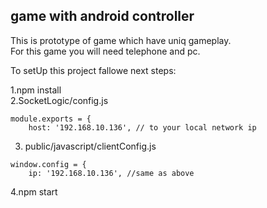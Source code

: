 ## game with android controller

This is prototype of game which have uniq gameplay. <br/>
For this game you will need telephone and pc. <br/>

To setUp this project fallowe next steps:

1.npm install <br/>
2.SocketLogic/config.js <br/>
```
module.exports = {
    host: '192.168.10.136', // to your local network ip
```
3. public/javascript/clientConfig.js <br/>
```
window.config = {
    ip: '192.168.10.136', //same as above
```

4.npm start
